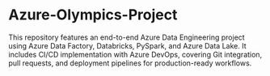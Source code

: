 # Azure-Olympics-Project
This repository features an end-to-end Azure Data Engineering project using Azure Data Factory, Databricks, PySpark, and Azure Data Lake. It includes CI/CD implementation with Azure DevOps, covering Git integration, pull requests, and deployment pipelines for production-ready workflows.
